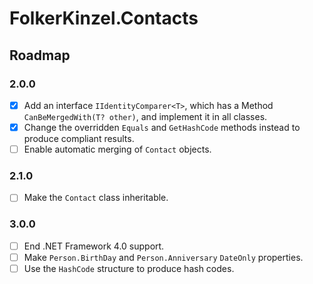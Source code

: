 ﻿# FolkerKinzel.Contacts
## Roadmap

### 2.0.0
- [x] Add an interface `IIdentityComparer<T>`, which has a Method `CanBeMergedWith(T? other)`, and implement it in all classes. 
- [x] Change the overridden `Equals` and `GetHashCode` methods instead to produce compliant results.
- [ ] Enable automatic merging of `Contact` objects.

### 2.1.0
- [ ] Make the `Contact` class inheritable.

### 3.0.0
- [ ] End .NET Framework 4.0 support.
- [ ] Make `Person.BirthDay` and `Person.Anniversary`  `DateOnly` properties.
- [ ] Use the `HashCode` structure to produce hash codes.